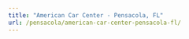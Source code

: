 ```yaml
---
title: "American Car Center - Pensacola, FL"
url: /pensacola/american-car-center-pensacola-fl/
---
```

